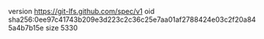 version https://git-lfs.github.com/spec/v1
oid sha256:0ee97c41743b209e3d223c2c36c25e7aa01af2788424e03c2f20a845a4b7b15e
size 5330
